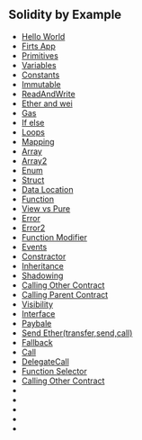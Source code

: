 ## Solidity by Example

* [Hello World](HelloWorld.sol)
* [Firts App](FirstApp.sol)
* [Primitives](primitives.sol)
* [Variables](variables.sol)
* [Constants](constants.sol)
* [Immutable](immutable.sol)
* [ReadAndWrite](ReadAndWrite.sol)
* [Ether and wei](EtherAndWei.sol)
* [Gas](gas.sol)
* [If else](ifelse.sol)
* [Loops](forloop.sol)
* [Mapping](mapping.sol)
* [Array](array.sol)
* [Array2](array2.sol)
* [Enum](enum.sol)
* [Struct](struct.sol)
* [Data Location](DataLocation.sol)
* [Function](function.sol)
* [View vs Pure](ViewAndPure.sol)
* [Error](Error.sol)
* [Error2](Error2.sol)
* [Function Modifier](functionModifier.sol)
* [Events](events.sol)
* [Constractor](constractor.sol)
* [Inheritance](inheritance.sol)
* [Shadowing](ShadowingInheritedStateVar.sol)
* [Calling Other Contract](callingOtherContract.sol)
* [Calling Parent Contract](callingSuperContract.sol)
* [Visibility](visibility.sol)
* [Interface](interface.sol)
* [Paybale](payable.sol)
* [Send Ether(transfer,send,call)](sendingeth.sol)
* [Fallback](fallback.sol)
* [Call](call.sol)
* [DelegateCall](delegatecall.sol)
* [Function Selector](functionselector.sol)
* [Calling Other Contract](callingOtherContract.sol)
* []()
* []()
* []()
* []()
* []()